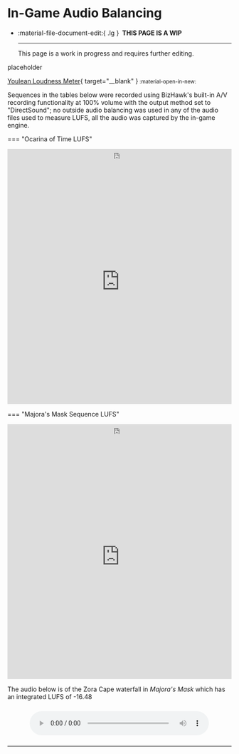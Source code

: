 # In-Game Audio Balancing

<div class="grid cards" markdown>

-   :material-file-document-edit:{ .lg } __&nbsp;THIS PAGE IS A WIP__
  
    ---

    This page is a work in progress and requires further editing.

</div>

placeholder

[Youlean Loudness Meter](https://youlean.co/file-loudness-meter/){ target="__blank" }<small> :material-open-in-new: </small>


Sequences in the tables below were recorded using BizHawk's built-in A/V recording functionality at 100% volume with the output method set to "DirectSound"; no outside audio balancing was used in any of the audio files used to measure LUFS, all the audio was captured by the in-game engine.

=== "Ocarina of Time LUFS"
    <p align="center" style="margin:0; line-height:0;">
    <iframe width="100%" height="22" frameborder="0" src="https://docs.google.com/spreadsheets/d/e/2PACX-1vQ62-0hWDjPbk3tnEgfStxdpIxN-zjPzTwtiakQdc9PrnPk9MSm5QXCUhMlAwKHmOZu2c69nu97tEUn/pubhtml?gid=312306879&amp;single=true&amp;widget=false&amp;headers=false&amp;range=A1:D1&amp;chrome=false"></iframe>
    </p>
    <p align="center" style="margin:0;">
    <iframe width="100%" height="550" frameborder="0" src="https://docs.google.com/spreadsheets/d/e/2PACX-1vQ62-0hWDjPbk3tnEgfStxdpIxN-zjPzTwtiakQdc9PrnPk9MSm5QXCUhMlAwKHmOZu2c69nu97tEUn/pubhtml?gid=312306879&amp;single=true&amp;widget=false&amp;headers=false&amp;range=A2:D129&amp;chrome=false"></iframe>
    </p>

=== "Majora's Mask Sequence LUFS"
    <p align="center" style="margin:0; line-height:0;">
    <iframe width="100%" height="22" frameborder="0" src="https://docs.google.com/spreadsheets/d/e/2PACX-1vQ62-0hWDjPbk3tnEgfStxdpIxN-zjPzTwtiakQdc9PrnPk9MSm5QXCUhMlAwKHmOZu2c69nu97tEUn/pubhtml?gid=0&amp;single=true&amp;widget=false&amp;headers=false&amp;range=A1:D1&amp;chrome=false"></iframe>
    </p>
    <p align="center" style="margin:0;">
    <iframe width="100%" height="550" frameborder="0" src="https://docs.google.com/spreadsheets/d/e/2PACX-1vQ62-0hWDjPbk3tnEgfStxdpIxN-zjPzTwtiakQdc9PrnPk9MSm5QXCUhMlAwKHmOZu2c69nu97tEUn/pubhtml?gid=0&amp;single=true&amp;widget=false&amp;headers=false&amp;range=A2:D129&amp;chrome=false"></iframe>
    </p>

The audio below is of the Zora Cape waterfall in *Majora's Mask* which has an integrated LUFS of -16.48

<p style="text-align: center; margin: 0; padding: 0;">
<audio style="width: 80%; padding: .7em;" controls>
  <source src="../../assets/audio/zora-cape-waterfall.wav" type="audio/wav">
</audio>
</p>

-----